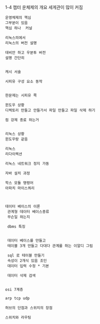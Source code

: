 1-4 챕터
    운체제의 개요
    세게관이 많이 커짐
 
    운영체제의 핵심
    그부분이 있음 
    핵심 하나  커널

    리눅스의에서
    리눅스의 버전 설명

    데비안 하고 우분투 버전
    설명 간단히


    캐시 서술 

    시피유 구성 요소 동작


    한문제는 시피유 쪽

    윈도우 상황
    디렉토리 만들고 안들가서 파일 만들고 파일 삭제 하기

    컴 강제 종료 하는거


    리눅스 상황
    윈도우랑 같음

    리눅스
    리다이렉션

    리눅스 네트워크 정지 가동 

    자바 설치 과정
    
    학스 모듈 명령어
    아파치 마이스쿼리



    데이터 베이스의 이론
     관계형 데이터 베이스종류
     무슨일 하는지
     
     dbms 특징


     데이터 베이스를 만들고
     테이블 3개 만들고 다대다 관계를 하는 이알디 그림

     sql 로 테이블 만들기 
     속성이 2개식 있음 조인 
     데이터 입력 수정 * 기본
     
     데이터 삭제 검색


    osi 7계층
    
    arp tcp udp

    허브의 단점과 스위치의 장점

    스위치와 라우팅

